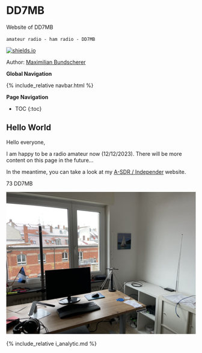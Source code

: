 # DD7MB

Website of DD7MB

`amateur radio - ham radio - DD7MB`

[![shields.io](https://img.shields.io/badge/license-Apache2-blue.svg)](http://www.apache.org/licenses/LICENSE-2.0.txt)

Author: [Maximilian Bundscherer](https://bundscherer-online.de)

**Global Navigation**

{% include_relative navbar.html %}

**Page Navigation**

* TOC
{:toc}

## Hello World

Hello everyone,

I am happy to be a radio amateur now (12/12/2023). There will be more content on this page in the future...

In the meantime, you can take a look at my [A-SDR / Independer](https://a-sdr.org) website.

73
DD7MB

![](images/ov.jpeg)

{% include_relative i_analytic.md %}
